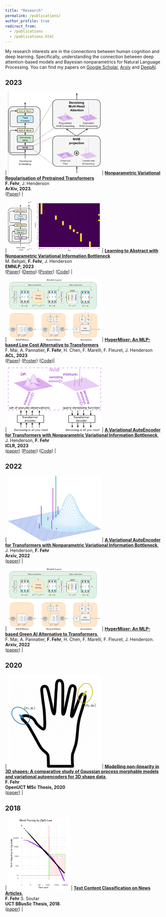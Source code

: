 ```yaml
---
title: "Research"
permalink: /publications/
author_profile: true
redirect_from: 
  - /publications
  - /publications.html
---
```



My research interests are in the connections between human cognition and deep learning. Specifically, understanding the connection between deep attention-based models and Bayesian nonparametrics for Natural Language Processing. You can find my papers on [Google Scholar](https://scholar.google.com/citations?hl=en&user=WaZWY0wAAAAJ), [Arxiv](https://arxiv.org/search/cs?searchtype=author&query=Fehr%2C+F) and [DeepAI](https://deepai.org/profile/fabio-fehr).

## 2023

| <img src="../images/pretrainedNVIB.png" style="max-width:300px;"> | [**Nonparametric Variational Regularisation of Pretrained Transformers**](https://arxiv.org/pdf/2312.00662.pdf) <br> **F. Fehr**,  J. Henderson <br> **ArXiv, 2023**. <br> ([Paper](https://arxiv.org/pdf/2312.00662.pdf)) |

| <img src="../images/NVIBSaTransformer.png" style="max-width:300px;"> | [**Learning to Abstract with Nonparametric Variational Information Bottleneck**](https://openreview.net/pdf?id=vU0KbvQ91x) <br>   M. Behjati, **F. Fehr**,  J. Henderson <br> **EMNLP, 2023** <br> ([Paper](https://openreview.net/pdf?id=vU0KbvQ91x)) ([Demo](https://huggingface.co/spaces/FJFehr/NVIB-Self-Attention-Demo)) ([Poster](https://FJFehr.github.io/files/NVIB_SA_poster.pdf)) ([Code](https://github.com/idiap/nvib_selfattention)) |


| <img src="../images/HypermixerV5.drawio.png" style="max-width:300px;"> | [**HyperMixer: An MLP-based Low Cost Alternative to Transformers**](https://arxiv.org/abs/2203.03691) <br> F. Mai, A. Pannatier, **F. Fehr**, H. Chen, F. Marelli, F. Fleuret, J. Henderson <br> **ACL, 2023** <br> ([Paper](https://arxiv.org/pdf/2203.03691.pdf)) ([Poster](https://FJFehr.github.io/files/Hypermixer_Poster.pdf)) ([Code](https://github.com/idiap/hypermixing))|

| <img src="../images/nvae_v3.1.png" style="max-width:300px;"> | [**A Variational AutoEncoder for Transformers with Nonparametric Variational Information Bottleneck**](https://openreview.net/forum?id=6QkjC_cs03X), <br> J. Henderson, **F. Fehr** <br> **ICLR, 2023** <br> ([paper](https://openreview.net/forum?id=6QkjC_cs03X)) ([Poster](https://FJFehr.github.io/files/NVIB_Poster.pdf)) ([Code](https://github.com/idiap/nvib)) |


## 2022

| <img src="../images/denoising_1_crop.png" style="max-width:300px;"> | [**A Variational AutoEncoder for Transformers with Nonparametric Variational Information Bottleneck**](https://arxiv.org/abs/2207.13529), <br> J. Henderson, **F. Fehr** <br> **Arxiv, 2022** <br> ([paper](https://arxiv.org/pdf/2207.13529.pdf)) |

| <img src="../images/HypermixerV5.drawio.png" style="max-width:300px;"> | [**HyperMixer: An MLP-based Green AI Alternative to Transformers**](https://arxiv.org/abs/2203.03691), <br> F. Mai, A. Pannatier, **F. Fehr**, H. Chen, F. Marelli, F. Fleuret, J. Henderson. <br> **Arxiv, 2022** <br> ([paper](https://arxiv.org/pdf/2203.03691.pdf)) |

## 2020

| <img src="../images/GaussianProcessEg1.png" style="max-width:300px;"> | [**Modelling non-linearity in 3D shapes: A comparative study of Gaussian process morphable models and variational autoencoders for 3D shape data**](https://open.uct.ac.za/handle/11427/35725),<br> **F. Fehr** <br> **OpenUCT MSc Thesis, 2020** <br> ([paper](https://open.uct.ac.za/bitstream/handle/11427/35725/thesis_sci_2021_fehr%20fabio.pdf?sequence=1&isAllowed=y)) |

## 2018

| <img src="../images/zipfsLaw.png" style="max-width:200px;"> | [**Text Content Classification on News Articles**](https://FJFehr.github.io/files/honours_thesis_FHRFAB001_STRSEA001.pdf),<br> **F. Fehr** S. Soutar <br> **UCT BBusSc Thesis, 2018**. <br> ([paper](https://FJFehr.github.io/files/honours_thesis_FHRFAB001_STRSEA001.pdf)) |



